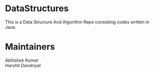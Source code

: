 # DataStructures
This is a Data Structure And Algorithm Repo consisting codes written in Java.
# Maintainers
<em>Abhishek Kumar</em><br>
<em>Harshit Dandriyal</em>
